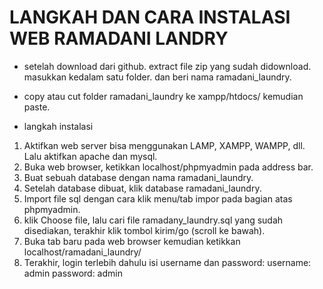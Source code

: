 <h1> LANGKAH DAN CARA INSTALASI WEB RAMADANI LANDRY </h1>

- setelah download dari github. extract file zip yang sudah didownload. masukkan kedalam satu folder. dan beri nama ramadani_laundry.
- copy atau cut folder ramadani_laundry ke xampp/htdocs/ kemudian paste.

- langkah instalasi

1. Aktifkan web server bisa menggunakan LAMP, XAMPP, WAMPP, dll.
   Lalu aktifkan apache dan mysql.
2. Buka web browser, ketikkan localhost/phpmyadmin pada address bar.
3. Buat sebuah database dengan nama ramadani_laundry.
4. Setelah database dibuat, klik database ramadani_laundry.
5. Import file sql dengan cara klik menu/tab impor pada bagian atas phpmyadmin.
6. klik Choose file, lalu cari file ramadany_laundry.sql yang sudah disediakan, terakhir klik tombol kirim/go (scroll ke bawah).
7. Buka tab baru pada web browser kemudian ketikkan localhost/ramadani_laundry/
8. Terakhir, login terlebih dahulu isi username dan password:
   username: admin
   password: admin
